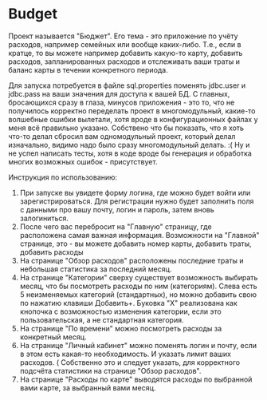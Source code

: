 # Budget
Проект называется "Бюджет".
Его тема - это приложение по учёту расходов, например семейных или вообще каких-либо.
Т.е., если в кратце, то вы можете например добавить какую-то карту, добавить расходов, запланированных расходов и отслеживать ваши траты и
баланс карты в течении конкретного периода.

Для запуска потребуется в файле sql.properties поменять jdbc.user и jdbc.pass на ваши значения для доступа к вашей БД.
С главных, бросающихся сразу в глаза, минусов приложения - это то, что не получилось корректно переделать проект в многомодульный,
какие-то волшебные ошибки вылетали, хотя вроде в конфигурационных файлах у меня всё правильно указано.
Собствено что бы показать, что я хоть что-то делал сбросил вам одномодульный проект, который делал изначально, видимо надо было сразу многомодульный делать. :(
Ну и не успел написать тесты, хотя в коде вроде бы генерация и обработка многих возможных ошибок - присутствует.

Инструкция по использованию:
1) При запуске вы увидете форму логина, где можно будет войти или зарегистрироваться. 
Для регистрации нужно будет заполнить поля с данными про вашу почту, логин и пароль, затем вновь залогиниться.
2) После чего вас перебросит на "Главную" страницу, где расположена самая важная информация.
Возможности на "Главной" странице, это - вы можете добавить номер карты, добавить траты, добавить расходы
3) На странице "Обзор расходов" расположены последние траты и небольшая статистика за последний месяц.
4) На странице "Категории" сверху существует возможность выбирать месяц, что бы посмотреть расходы по ним (категориям). 
Слева есть 5 неизменяемых категорий (стандартных), но можно добавить свою по нажатию клавиши Добавить+. 
Буковка "Х" реализована как кнопочка с возможностью изменения категории, если это пользовательская, а не стандартная категория.
5) На странице "По времени" можно посмотреть расходы за конкретный месяц.
6) На странице "Личный кабинет" можно поменять логин и почту, если в этом есть какая-то необходимость.
И указать лимит ваших расходов. ( Собственно это и следует указать, для корректного подсчёта статистики на странице "Обзор расходов".
7) На странице "Расходы по карте" выводятся расходы по выбранной вами карте, за выбранный вами месяц.
